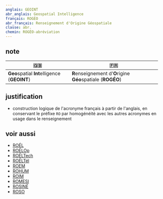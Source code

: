 ```yaml
---
anglais: GEOINT
abr_anglais: Geospatial Intelligence
français: ROGÉO
abr_français: Renseignement d'Origine Géospatiale
classe: abr.
chemin: ROGÉO-abréviation
---
```

## note

🇬🇧 | 🇫🇷
---|---
**Geo**spatial **Int**elligence (**GEOINT**)|**R**enseignement d'**O**rigine **Géo**spatiale (**ROGÉO**)

## justification

- construction logique de l'acronyme français à partir de l'anglais, en conservant le préfixe `RO` par homogénéité avec les autres acronymes en usage dans le renseignement

## voir aussi

- [ROÉL](ROÉL-abréviation.html)
- [ROÉLOp](ROÉLOp-abréviation.html)
- [ROÉLTech](ROÉLTech-abréviation.html)
- [ROÉLTél](ROÉLTél-abréviation.html)
- [ROEM](ROEM-abréviation.html)
- [ROHUM](ROHUM-abréviation.html)
- [ROIM](ROIM-abréviation.html)
- [ROMESI](ROMESI-abréviation.html)
- [ROSINÉ](ROSINÉ-abréviation.html)
- [ROSO](ROSO-abréviation.html)
